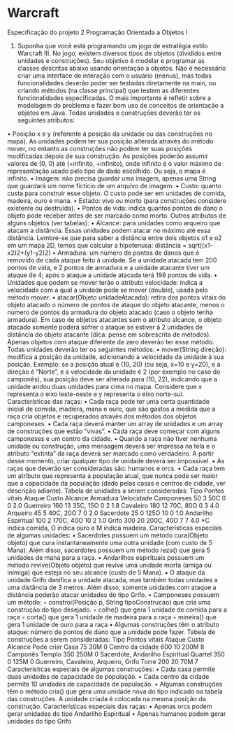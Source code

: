 # Warcraft
Especificação do projeto 2
Programação Orientada a Objetos I

1) Suponha que você está programando um jogo de estratégia estilo Warcraft III. No jogo, existem
diversos tipos de objetos (divididos entre unidades e construções). Seu objetivo é modelar e
programar as classes descritas abaixo usando orientação a objetos. Não é necessário criar uma
interface de interação com o usuário (menus), mas todas funcionalidades deverão poder ser testadas
diretamente na main, ou criando métodos (na classe principal) que testem as diferentes
funcionalidades especificadas. 
O mais importante é refletir sobre a modelagem do problema e fazer
bom uso de conceitos de orientação a objetos em Java.
Todas unidades e construções deverão ter os seguintes atributos:

• Posição x e y (referente à posição da unidade ou das construções no mapa). As unidades
podem ter sua posição alterada através do método mover, no entanto as construções não
podem ter suas posições modificadas depois de sua construção. As posições poderão assumir
valores de (0, 0) até (+infinito, +infinito), onde infinito é o valor máximo de representação
usado pelo tipo de dado escolhido. Ou seja, o mapa é infinito.
• Imagem: não precisa guardar uma imagem, apenas uma String que guardará um nome
fictício de um arquivo de imagem.
• Custo: quanto custa para construir esse objeto. O custo pode ser em unidades de comida,
madeira, ouro e mana.
• Estado: vivo ou morto (para construções considere existente ou destruída).
• Pontos de vida: indica quantos pontos de dano o objeto pode receber antes de ser marcado
como morto.
Outros atributos de alguns objetos (ver tabelas):
• Alcance: para unidades como arqueiro que atacam a distância. Essas unidades podem atacar
no máximo até essa distância. Lembre-se que para saber a distância entre dois objetos o1 e o2
em um mapa 2D, temos que calcular a hipotenusa: distância = sqrt((x1-x2)2+(y1-y2)2)
• Armadura: um número de pontos de danos que é removido de cada ataque feito à unidade.
Se a unidade atacada tem 200 pontos de vida, e 2 pontos de armadura e a unidade atacante
tiver um ataque de 4; após o ataque a unidade atacada terá 198 pontos de vida.
• Unidades que podem se mover terão o atributo velocidade: indica a velocidade com a qual a
unidade pode se mover (double), usada pelo método mover.
• atacar(Objeto unidadeAtacada): retira dos pontos vitais do objeto atacado o número de
pontos de ataque do objeto atacante, menos o número de pontos da armadura do objeto
atacado (caso o objeto tenha armadura). Em caso de objetos atacantes sem o atributo
alcance, o objeto atacado somente poderá sofrer o ataque se estiver à 2 unidades de distância
do objeto atacante (dica: pense em sobrescrita de métodos). Apenas objetos com ataque
diferente de zero deverão ter esse método.
Todas unidades deverão ter os seguintes métodos:
• mover(String direção): modifica a posição da unidade, adicionando a velocidade da unidade
à sua posição. Exemplo: se a posição atual é (10, 20) (ou seja, x=10 e y=20), e a direção é
“Norte”, e a velocidade da unidade é 2 (por exemplo no caso do camponês), sua posição
deve ser alterada para (10, 22), indicando que a unidade andou duas unidades para cima no
mapa. Considere que x representa o eixo leste-oeste e y representa o eixo norte-sul.
Características das raças:
• Cada raça pode ter uma certa quantidade inicial de comida, madeira, mana e ouro, que são
gastos a medida que a raça cria objetos e recuperados através dos métodos dos objetos
camponeses.
• Cada raça deverá manter um array de unidades e um array de construções que estão “vivas”.
• Cada raça deve começar com alguns camponeses e um centro da cidade.
• Quando a raça não tiver nenhuma unidade ou construção, uma mensagem deverá ser
impressa na tela e o atributo “extinta” da raça deverá ser marcado como verdadeiro. A partir
desse momento, criar qualquer tipo de unidade deverá ser impossível.
• As raças que deverão ser consideradas são: humanos e orcs.
• Cada raça tem um atributo que representa a população atual, que nunca pode ser maior que a
capacidade da população (dado pelas casas e centros de cidade, ver descrição adiante).
Tabela de unidades a serem consideradas:
Tipo Pontos vitais
Ataque Custo Alcance Armadura Velocidade
Camponeses 50 3 50C 0 0 2.0
Guerreiro 160 13 35C, 15O 0 2 1.8
Cavaleiro 180 12 70C, 80O 0 3 4.0
Arqueiro 45 5 40C, 20O 7 0 2.0
Sacerdote 25 0 125O 10 0 1.0
Andarilho
Espiritual
100 2 170C, 40O 10 2 1.0
Grifo 300 20 200C, 40O 7 7 4.0
*C indica comida, O indica ouro e M indica madeira.
Características especiais de algumas unidades:
• Sacerdotes possuem um método cura(Objeto objeto) que cura instantaneamente uma outra
unidade (com custo de 5 Mana). Além disso, sacerdotes possuem um método reza() que gera
5 unidades de mana para a raça.
• Andarilhos espirituais possuem um método revive(Objeto objeto) que revive uma unidade
morta (amiga ou inimiga) que esteja no seu alcance (custo de 5 Mana).
• O ataque da unidade Grifo danifica a unidade atacada, mas também todas unidades a uma
distância de 3 metros. Além disso, somente unidades com ataque a distância poderão atacar
unidades do tipo Grifo.
• Camponeses possuem um método:
◦ constroi(Posição p, String tipoConstrucao) que cria uma construção do tipo desejado.
◦ colhe() que gera 1 unidade de comida para a raça
◦ corta() que gera 1 unidade de madeira para a raça
◦ mineira() que gera 1 unidade de ouro para a raça
• Algumas construções têm o atributo ataque: número de pontos de dano que a unidade pode
fazer.
Tabela de construções a serem consideradas:
Tipo Pontos vitais Ataque Custo Alcance Pode criar
Casa 75 30M 0
Centro da cidade 600 10 200M 8 Camponês
Templo 350 250M 0 Sacerdote,
Andarilho Espiritual
Quartel 350 0 125M 0 Guerreiro, Cavaleiro,
Arqueiro, Grifo
Torre 200 20 70M 7
Características especiais de algumas construções:
• Cada casa permite duas unidades de capacidade de população.
• Cada centro da cidade permite 10 unidades de capacidade de população.
• Algumas construções têm o método cria() que gera uma unidade nova do tipo indicado na
tabela das construções. A unidade criada é colocada na mesma posição da construção.
Características especiais das raças:
• Apenas orcs podem gerar unidades do tipo Andarilho Espiritual
• Apenas humanos podem gerar unidades do tipo Grifo
